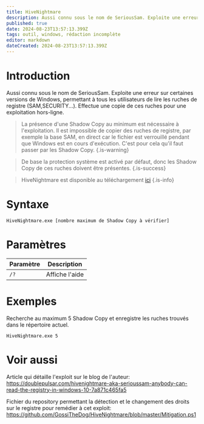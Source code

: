 ```yaml
---
title: HiveNightmare
description: Aussi connu sous le nom de SeriousSam. Exploite une erreur sur certaines versions de Windows, permettant à tous les utilisateurs de lire les ruches de registre (SAM,SECURITY...). Effectue une copie de ces ruches pour une exploitation hors-ligne. 
published: true
date: 2024-08-23T13:57:13.399Z
tags: outil, windows, rédaction incomplète
editor: markdown
dateCreated: 2024-08-23T13:57:13.399Z
---
```


# Introduction

Aussi connu sous le nom de SeriousSam. Exploite une erreur sur certaines versions de Windows, permettant à tous les utilisateurs de lire les ruches de registre (SAM,SECURITY...). Effectue une copie de ces ruches pour une exploitation hors-ligne.

> La présence d'une Shadow Copy au minimum est nécessaire à l'exploitation. Il est impossible de copier des ruches de registre, par exemple la base SAM, en direct car le fichier est verrouillé pendant que Windows est en cours d'exécution. C'est pour cela qu'il faut passer par les Shadow Copy.
> {.is-warning}

> De base la protection système est activé par défaut, donc les Shadow Copy de ces ruches doivent être présentes.
> {.is-success}

> HiveNightmare est disponible au téléchargement [ici](https://github.com/GossiTheDog/HiveNightmare)
> {.is-info}

# Syntaxe

`HiveNightmare.exe [nombre maximum de Shadow Copy à vérifier]`

# Paramètres

| Paramètre | Description    |
| --------- | -------------- |
| `/?`      | Affiche l'aide |

# Exemples

Recherche au maximum 5 Shadow Copy et enregistre les ruches trouvés dans le répertoire actuel.

`HiveNightmare.exe 5`

# Voir aussi

Article qui détaille l'exploit sur le blog de l'auteur:
https://doublepulsar.com/hivenightmare-aka-serioussam-anybody-can-read-the-registry-in-windows-10-7a871c465fa5

Fichier du repository permettant la détection et le changement des droits sur le registre pour remédier à cet exploit:
https://github.com/GossiTheDog/HiveNightmare/blob/master/Mitigation.ps1

